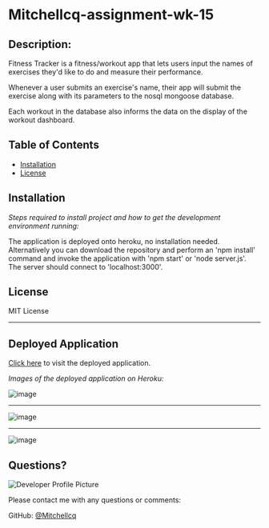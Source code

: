 # Mitchellcq-assignment-wk-15

## Description:

Fitness Tracker is a fitness/workout app that lets users input the names of exercises they'd like to do and measure their performance.

Whenever a user submits an exercise's name, their app will submit the exercise along with its parameters to the nosql mongoose database.

Each workout in the database also informs the data on the display of the workout dashboard.

## Table of Contents
* [Installation](#installation)
* [License](#license)

## Installation

*Steps required to install project and how to get the development environment running:*

The application is deployed onto heroku, no installation needed. Alternatively you can download the repository and perform an 'npm install' command and invoke the application with 'npm start' or 'node server.js'. The server should connect to 'localhost:3000'.

## License

MIT License

---

## Deployed Application

[Click here](https://rocky-anchorage-84663.herokuapp.com/) to visit the deployed application.

*Images of the deployed application on Heroku:*

![image](https://user-images.githubusercontent.com/68998298/102178282-42987a80-3ef9-11eb-8371-e1987e9a3018.png)

---

![image](https://user-images.githubusercontent.com/68998298/102178344-5e9c1c00-3ef9-11eb-8bf9-1f86085c8579.png)

---

![image](https://user-images.githubusercontent.com/68998298/102178465-8d19f700-3ef9-11eb-9e0c-70efd6863085.png)


## Questions?

![Developer Profile Picture](https://avatars1.githubusercontent.com/u/68998298?v=4)

Please contact me with any questions or comments:

GitHub: [@Mitchellcq](https://api.github.com/users/Mitchellcq)